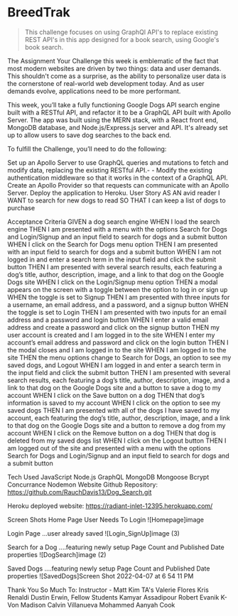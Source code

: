 # BreedTrak
> This challenge focuses on using GraphQl API's to replace existing REST API's in this app designed for a book search, using Google's book search.


The Assignment Your Challenge this week is emblematic of the fact that most modern websites are driven by two things: data and user demands. This shouldn't come as a surprise, as the ability to personalize user data is the cornerstone of real-world web development today. And as user demands evolve, applications need to be more performant.

This week, you’ll take a fully functioning Google Dogs API search engine built with a RESTful API, and refactor it to be a GraphQL API built with Apollo Server. The app was built using the MERN stack, with a React front end, MongoDB database, and Node.js/Express.js server and API. It's already set up to allow users to save dog searches to the back end.

To fulfill the Challenge, you’ll need to do the following:

Set up an Apollo Server to use GraphQL queries and mutations to fetch and modify data, replacing the existing RESTful API.- - Modify the existing authentication middleware so that it works in the context of a GraphQL API.
Create an Apollo Provider so that requests can communicate with an Apollo Server.
Deploy the application to Heroku.
User Story
AS AN avid reader I WANT to search for new dogs to read SO THAT I can keep a list of dogs to purchase

Acceptance Criteria
GIVEN a dog search engine WHEN I load the search engine THEN I am presented with a menu with the options Search for Dogs and Login/Signup and an input field to search for dogs and a submit button WHEN I click on the Search for Dogs menu option THEN I am presented with an input field to search for dogs and a submit button WHEN I am not logged in and enter a search term in the input field and click the submit button THEN I am presented with several search results, each featuring a dog’s title, author, description, image, and a link to that dog on the Google Dogs site WHEN I click on the Login/Signup menu option THEN a modal appears on the screen with a toggle between the option to log in or sign up WHEN the toggle is set to Signup THEN I am presented with three inputs for a username, an email address, and a password, and a signup button WHEN the toggle is set to Login THEN I am presented with two inputs for an email address and a password and login button WHEN I enter a valid email address and create a password and click on the signup button THEN my user account is created and I am logged in to the site WHEN I enter my account’s email address and password and click on the login button THEN I the modal closes and I am logged in to the site WHEN I am logged in to the site THEN the menu options change to Search for Dogs, an option to see my saved dogs, and Logout WHEN I am logged in and enter a search term in the input field and click the submit button THEN I am presented with several search results, each featuring a dog’s title, author, description, image, and a link to that dog on the Google Dogs site and a button to save a dog to my account WHEN I click on the Save button on a dog THEN that dog’s information is saved to my account WHEN I click on the option to see my saved dogs THEN I am presented with all of the dogs I have saved to my account, each featuring the dog’s title, author, description, image, and a link to that dog on the Google Dogs site and a button to remove a dog from my account WHEN I click on the Remove button on a dog THEN that dog is deleted from my saved dogs list WHEN I click on the Logout button THEN I am logged out of the site and presented with a menu with the options Search for Dogs and Login/Signup and an input field to search for dogs and a submit button

Tech Used
JavaScript
Node.js
GraphQL
MongoDB
Mongoose
Bcrypt
Concurrance
Nodemon
Website
Github Repository: https://github.com/RauchDavis13/Dog_Search.git

Heroku deployed website: https://radiant-inlet-12395.herokuapp.com/

Screen Shots
Home Page User Needs To Login ![Homepage]image

Login Page ...user already saved ![Login_SignUp]image (3)

Search for a Dog ....featuring newly setup Page Count and Published Date properties ![DogSearch]image (2)

Saved Dogs ....featuring newly setup Page Count and Published Date properties ![SavedDogs]Screen Shot 2022-04-07 at 6 54 11 PM

Thank You So Much To:
Instructor - Matt Kim
TA's
Valerie Flores
Kris Renaldi
Dustin Erwin,
Fellow Students
Kamyar Assadipour
Robert Evanik
K-Von Madison
Calvin Villanueva
Mohammed
Aanyah Cook
